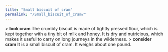 ```yaml
---
title: "Small biscuit of cram"
permalink: "/Small_biscuit_of_cram/"
---
```


\> **look cram**
The crumbly biscuit is made of tightly pressed flour, which is kept
together
with a tiny bit of milk and honey. It is dry and nutricious, which makes
it
useful to carry on long journeys in the wilderness.
\> **consider cram**
It is a small biscuit of cram.
It weighs about one pound.